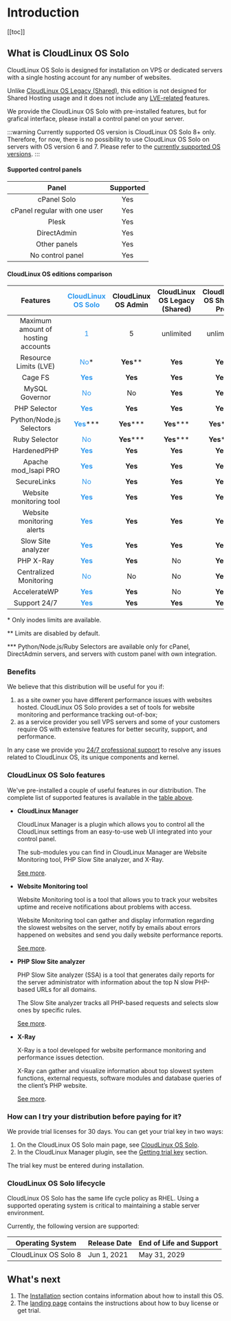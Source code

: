 # Introduction

[[toc]]

## What is CloudLinux OS Solo


CloudLinux OS Solo is designed for installation on VPS or dedicated servers with a single hosting account for any number of websites.

Unlike [CloudLinux OS Legacy (Shared)](/introduction/), this edition is not designed for Shared Hosting usage and it does not include any [LVE-related](/cloudlinuxos/lve_manager/) features.

We provide the CloudLinux OS Solo with pre-installed features, but for grafical interface, please install a control panel on your server.

:::warning
Currently supported OS version is CloudLinux OS Solo 8+ only. Therefore, for now, there is no possibility to use CloudLinux OS Solo on servers with OS version 6 and 7.
Please refer to the [currently supported OS versions](/introduction/#cloudlinux-os-solo-lifecycle).
:::

#### Supported control panels

|**Panel**|**Supported**|
|:-:|:-:|
|cPanel Solo|Yes|
|cPanel regular with one user|Yes|
|Plesk|Yes|
|DirectAdmin|Yes|
|Other panels|Yes|
|No control panel|Yes|

#### CloudLinux OS editions comparison


|**Features**|**<font color="#2c98f0">CloudLinux OS Solo</font>**|**CloudLinux OS Admin**|**CloudLinux OS Legacy (Shared)**|**CloudLinux OS Shared Pro**|
|:-:|:-:|:-:|:-:|:-:|
|Maximum amount of hosting accounts|<font color="#2c98f0">1</font>|5|unlimited|unlimited|
|Resource Limits (LVE)|<font color="#2c98f0">No</font>*|**Yes****|**Yes**|**Yes**|
|Cage FS|**<font color="#2c98f0">Yes</font>**|**Yes**|**Yes**|**Yes**|
|MySQL Governor|<font color="#2c98f0">No</font>|No|**Yes**|**Yes**|
|PHP Selector|**<font color="#2c98f0">Yes</font>**|**Yes**|**Yes**|**Yes**|
|Python/Node.js Selectors|**<font color="#2c98f0">Yes</font>*****|**Yes*****|**Yes*****|**Yes*****|
|Ruby Selector|<font color="#2c98f0">No</font>|**Yes*****|**Yes*****|**Yes*****|
|HardenedPHP|**<font color="#2c98f0">Yes</font>**|**Yes**|**Yes**|**Yes**|
|Apache mod_lsapi PRO|**<font color="#2c98f0">Yes</font>**|**Yes**|**Yes**|**Yes**|
|SecureLinks|<font color="#2c98f0">No</font>|**Yes**|**Yes**|**Yes**|
|Website monitoring tool|**<font color="#2c98f0">Yes</font>**|**Yes**|**Yes**|**Yes**|
|Website monitoring alerts|**<font color="#2c98f0">Yes</font>**|**Yes**|**Yes**|**Yes**|
|Slow Site analyzer|**<font color="#2c98f0">Yes</font>**|**Yes**|**Yes**|**Yes**|
|PHP X-Ray|**<font color="#2c98f0">Yes</font>**|**Yes**|No|**Yes**|
|Centralized Monitoring|<font color="#2c98f0">No</font>|No|No|**Yes**|
|AccelerateWP|**<font color="#2c98f0">Yes</font>**|**Yes**|No|**Yes**|
|Support 24/7|**<font color="#2c98f0">Yes</font>**|**Yes**|**Yes**|**Yes**|

\* Only inodes limits are available.

\** Limits are disabled by default.

\*** Python/Node.js/Ruby Selectors are available only for cPanel, DirectAdmin servers, and servers with custom panel with own integration.


### Benefits

We believe that this distribution will be useful for you if: 
1. as a site owner you have different performance issues with websites hosted. 
   CloudLinux OS Solo provides a set of tools for website monitoring and performance tracking out-of-box;
2. as a service provider you sell VPS servers and some of your customers require OS with extensive features 
   for better security, support, and performance.

In any case we provide you [24/7 professional support](https://cloudlinux.zendesk.com/)
to resolve any issues related to CloudLinux OS, its unique components and kernel.

### CloudLinux OS Solo features
 
We've pre-installed a couple of useful features in our distribution. The complete list of supported features is available in the [table above](/solo/introduction/#cloudlinux-os-editions-comparison).

* **CloudLinux Manager**

  CloudLinux Manager is a plugin which allows you to control all the
  CloudLinux settings from an easy-to-use web UI integrated into your control panel. 
  
  The sub-modules you can find in CloudLinux Manager are Website Monitoring tool, PHP Slow Site analyzer, and X-Ray.

  [See more](/solo/manager/).

* **Website Monitoring tool**

  Website Monitoring tool is a tool that allows you to track your websites uptime 
  and receive notifications about problems with access.

  Website Monitoring tool can gather and display information regarding the slowest websites on the server, 
  notify by emails about errors happened on websites and send you daily website performance reports.

  [See more](/solo/manager/#website-monitoring-tool).

* **PHP Slow Site analyzer**

  PHP Slow Site analyzer (SSA) is a tool that generates daily reports for the server administrator 
  with information about the top N slow PHP-based URLs for all domains.

  The Slow Site analyzer tracks all PHP-based requests and selects slow ones by specific rules.

  [See more](/solo/manager/#php-slow-site-analyzer).

* **X-Ray**

  X-Ray is a tool developed for website performance monitoring and performance issues detection.

  X-Ray can gather and visualize information about top slowest system functions, external requests, 
  software modules and database queries of the client’s PHP website.

  [See more](/solo/manager/#x-ray).

### How can I try your distribution before paying for it?

We provide trial licenses for 30 days. You can get your trial key in two ways:

1. On the CloudLinux OS Solo main page, see [CloudLinux OS Solo](https://lp.cloudlinux.com/cloudlinux-os-solo).
2. In the CloudLinux Manager plugin, see the [Getting trial key](/solo/manager/#activation) section.


The trial key must be entered during installation.

### CloudLinux OS Solo lifecycle

CloudLinux OS Solo has the same life cycle policy as RHEL. 
Using a supported operating system is critical to maintaining a stable server environment.

Currently, the following version are supported:

|Operating System | Release Date| End of Life and Support|
|-|--|-|
|CloudLinux OS Solo 8 | Jun 1, 2021 | May 31, 2029 |

## What's next

1. The [Installation](/cloudlinuxos/installation) section contains information about how to install this OS.
2. The [landing page](https://lp.cloudlinux.com/cloudlinux-os-solo) contains the instructions about how to buy license or get trial.
